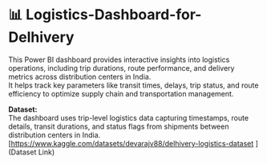 # 📊 Logistics-Dashboard-for-Delhivery

This Power BI dashboard provides interactive insights into logistics operations, including trip durations, route performance, and delivery metrics across distribution centers in India.  
It helps track key parameters like transit times, delays, trip status, and route efficiency to optimize supply chain and transportation management.

**Dataset:**  
The dashboard uses trip-level logistics data capturing timestamps, route details, transit durations, and status flags from shipments between distribution centers in India.  
[https://www.kaggle.com/datasets/devarajv88/delhivery-logistics-dataset
](Dataset Link)
